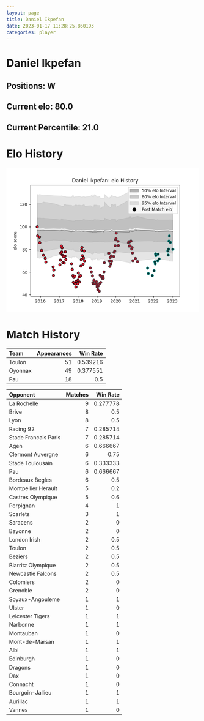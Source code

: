 ```yaml
---  
layout: page  
title: Daniel Ikpefan  
date: 2023-01-17 11:28:25.860193  
categories: player  
---
```

# Daniel Ikpefan

## Positions: W

## Current elo: 80.0

## Current Percentile: 21.0

# Elo History


![elo history](history_DanielIkpefan.png)
# Match History


| Team    |   Appearances |   Win Rate |
|:--------|--------------:|-----------:|
| Toulon  |            51 |   0.539216 |
| Oyonnax |            49 |   0.377551 |
| Pau     |            18 |   0.5      |

| Opponent             |   Matches |   Win Rate |
|:---------------------|----------:|-----------:|
| La Rochelle          |         9 |   0.277778 |
| Brive                |         8 |   0.5      |
| Lyon                 |         8 |   0.5      |
| Racing 92            |         7 |   0.285714 |
| Stade Francais Paris |         7 |   0.285714 |
| Agen                 |         6 |   0.666667 |
| Clermont Auvergne    |         6 |   0.75     |
| Stade Toulousain     |         6 |   0.333333 |
| Pau                  |         6 |   0.666667 |
| Bordeaux Begles      |         6 |   0.5      |
| Montpellier Herault  |         5 |   0.2      |
| Castres Olympique    |         5 |   0.6      |
| Perpignan            |         4 |   1        |
| Scarlets             |         3 |   1        |
| Saracens             |         2 |   0        |
| Bayonne              |         2 |   0        |
| London Irish         |         2 |   0.5      |
| Toulon               |         2 |   0.5      |
| Beziers              |         2 |   0.5      |
| Biarritz Olympique   |         2 |   0.5      |
| Newcastle Falcons    |         2 |   0.5      |
| Colomiers            |         2 |   0        |
| Grenoble             |         2 |   0        |
| Soyaux-Angouleme     |         1 |   1        |
| Ulster               |         1 |   0        |
| Leicester Tigers     |         1 |   1        |
| Narbonne             |         1 |   1        |
| Montauban            |         1 |   0        |
| Mont-de-Marsan       |         1 |   1        |
| Albi                 |         1 |   1        |
| Edinburgh            |         1 |   0        |
| Dragons              |         1 |   0        |
| Dax                  |         1 |   0        |
| Connacht             |         1 |   0        |
| Bourgoin-Jallieu     |         1 |   1        |
| Aurillac             |         1 |   1        |
| Vannes               |         1 |   0        |